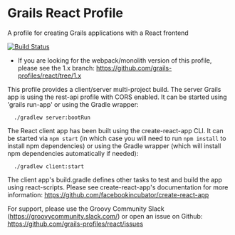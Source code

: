 # Grails React Profile
A profile for creating Grails applications with a React frontend

[![Build Status](https://travis-ci.org/grails-profiles/react.svg?branch=master)](https://travis-ci.org/grails-profiles/react)

 - If you are looking for the webpack/monolith version of this profile, please see the 1.x branch: https://github.com/grails-profiles/react/tree/1.x

This profile provides a client/server multi-project build. The server Grails app is using the rest-api profile with CORS enabled. It can be started using 'grails run-app' or using the Gradle wrapper:

      ./gradlew server:bootRun

The React client app has been built using the create-react-app CLI. It can be started via `npm start` (in which case you will need to run `npm install` to install npm dependencies) or using the Gradle wrapper (which will install npm dependencies automatically if needed):

      ./gradlew client:start

The client app's build.gradle defines other tasks to test and build the app using react-scripts. Please see create-react-app's documentation for more information: https://github.com/facebookincubator/create-react-app

For support, please use the Groovy Community Slack (https://groovycommunity.slack.com/) or open an issue on Github: https://github.com/grails-profiles/react/issues
